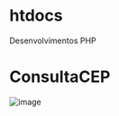 # htdocs
 Desenvolvimentos PHP

# ConsultaCEP

![image](https://user-images.githubusercontent.com/110541041/183679102-d24caf2f-9b0e-47db-b8e9-e74395f9005c.png)
